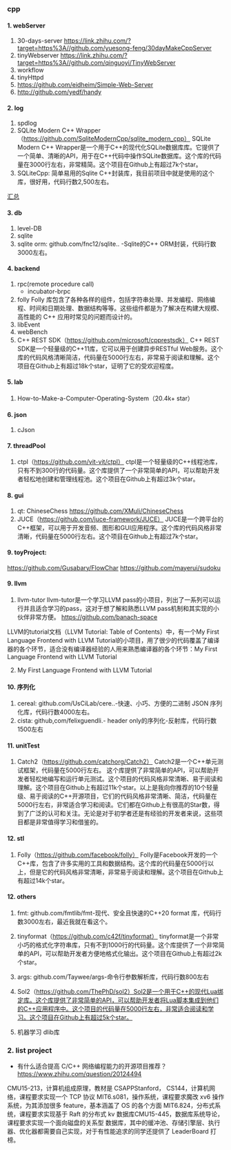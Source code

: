### cpp

#### 1. webServer
1. 30-days-server
https://link.zhihu.com/?target=https%3A//github.com/yuesong-feng/30dayMakeCppServer
2. tinyWebserver
https://link.zhihu.com/?target=https%3A//github.com/qinguoyi/TinyWebServer
3. workflow
4. tinyHttpd
5. https://github.com/eidheim/Simple-Web-Server
6. http://github.com/yedf/handy

#### 2. log
1. spdlog
2. SQLite Modern C++ Wrapper（https://github.com/SqliteModernCpp/sqlite_modern_cpp）
    SQLite Modern C++ Wrapper是一个用于C++的现代化SQLite数据库库。它提供了一个简单、清晰的API，用于在C++代码中操作SQLite数据库。这个库的代码量在3000行左右，非常精简。这个项目在Github上有超过7k个star。
3. SQLiteCpp:
    简单易用的Sqlite C++封装库，我目前项目中就是使用的这个库，很好用，代码行数2,500左右。

[汇总](http://ezlippi.com/blog/2014/12/c-open-project.html)
#### 3. db
1. level-DB
2. sqlite
3. sqlite orm: 
    github.com/fnc12/sqlite.. -Sqlite的C++ ORM封装，代码行数3000左右。

#### 4. backend
1. rpc(remote procedure call)
    * incubator-brpc
2. folly
    Folly 库包含了各种各样的组件，包括字符串处理、并发编程、网络编程、时间和日期处理、数据结构等等。这些组件都是为了解决在构建大规模、高性能的 C++ 应用时常见的问题而设计的。
3. libEvent
4. webBench
5. C++ REST SDK（https://github.com/microsoft/cpprestsdk）
    C++ REST SDK是一个轻量级的C++11库，它可以用于创建异步RESTful Web服务。这个库的代码风格清晰简洁，代码量在5000行左右，非常易于阅读和理解。这个项目在Github上有超过18k个star，证明了它的受欢迎程度。

#### 5. lab
1. How-to-Make-a-Computer-Operating-System（20.4k+ star）


#### 6. json
1. cJson

#### 7. threadPool
1. ctpl（https://github.com/vit-vit/ctpl）
    ctpl是一个轻量级的C++线程池库，只有不到300行的代码量。这个库提供了一个非常简单的API，可以帮助开发者轻松地创建和管理线程池。这个项目在Github上有超过3k个star。

#### 8. gui
1. qt: ChineseChess
    https://github.com/XMuli/ChineseChess
2. JUCE（https://github.com/juce-framework/JUCE）
    JUCE是一个跨平台的C++框架，可以用于开发音频、图形和GUI应用程序。这个库的代码风格非常清晰，代码量在5000行左右。这个项目在Github上有超过7k个star。

#### 9. toyProject:
https://github.com/Gusabary/FlowChar
https://github.com/mayerui/sudoku

#### 9. llvm
1. llvm-tutor
llvm-tutor是一个学习LLVM pass的小项目，列出了一系列可以运行并且适合学习的pass，这对于想了解和熟悉LLVM pass机制和其实现的小伙伴非常方便。
https://github.com/banach-space

LLVM的tutorial文档（LLVM Tutorial: Table of Contents）中，有一个My First Language Frontend with LLVM Tutorial的小项目，用了很少的代码覆盖了编译器的各个环节，适合没有编译器经验的人用来熟悉编译器的各个环节：My First Language Frontend with LLVM Tutorial

2. My First Language Frontend with LLVM Tutorial

#### 10. 序列化
1. cereal: github.com/UsCiLab/cere..-快速、小巧、方便的二进制 JSON 序列化库，代码行数4000左右。
2. cista: github,com/felixguendli.- header only的序列化-反射库，代码行数1500左右

#### 11. unitTest
1. Catch2（https://github.com/catchorg/Catch2）
    Catch2是一个C++单元测试框架，代码量在5000行左右。
    这个库提供了非常简单的API，可以帮助开发者轻松地编写和运行单元测试。这个项目的代码风格非常清晰、易于阅读和理解。这个项目在Github上有超过11k个star。以上是我向你推荐的10个轻量级、易于阅读的C++开源项目，它们的代码风格非常清晰、简洁，代码量在5000行左右，非常适合学习和阅读。它们都在Github上有很高的Star数，得到了广泛的认可和关注。无论是对于初学者还是有经验的开发者来说，这些项目都是非常值得学习和借鉴的。


#### 12. stl
1. Folly（https://github.com/facebook/folly）
    Folly是Facebook开发的一个C++库，包含了许多实用的工具和数据结构。这个库的代码量在5000行以上，但是它的代码风格非常清晰，非常易于阅读和理解。这个项目在Github上有超过14k个star。

#### 12. others
1. fmt: 
    github.com/fmtlib/fmt-现代、安全且快速的C++20 format 库，代码行数3000左右，最近我就在看这个。

2. tinyformat（https://github.com/c42f/tinyformat）
    tinyformat是一个非常小巧的格式化字符串库，只有不到1000行的代码量。这个库提供了一个非常简单的API，可以帮助开发者方便地格式化输出。这个项目在Github上有超过2k个star。

3. args: github.com/Taywee/args-命令行参数解析库，代码行数800左右

4. Sol2（https://github.com/ThePhD/sol2）Sol2是一个用于C++的现代Lua绑定库。这个库提供了非常简单的API，可以帮助开发者将Lua脚本集成到他们的C++应用程序中。这个项目的代码量在5000行左右，非常适合阅读和学习。这个项目在Github上有超过5k个star。

5. 机器学习
    dlib库

### 2. list project
* 有什么适合提高 C/C++ 网络编程能力的开源项目推荐？
  https://www.zhihu.com/question/20124494

CMU15-213，计算机组成原理，教材是 CSAPPStanford，
CS144，计算机网络，课程要求实现一个 TCP 协议
MIT6.s081，操作系统，课程要求魔改 xv6 操作系统，为其添加很多 feature，基本涵盖了 OS 的各个方面
MIT6.824，分布式系统，课程要求实现基于 Raft 的分布式 kv 
数据库CMU15-445，数据库系统导论，课程要求实现一个面向磁盘的关系型 数据库，其中的缓冲池、存储引擎层、执行器、优化器都需要自己实现，对于有性能追求的同学还提供了 LeaderBoard 打榜。
